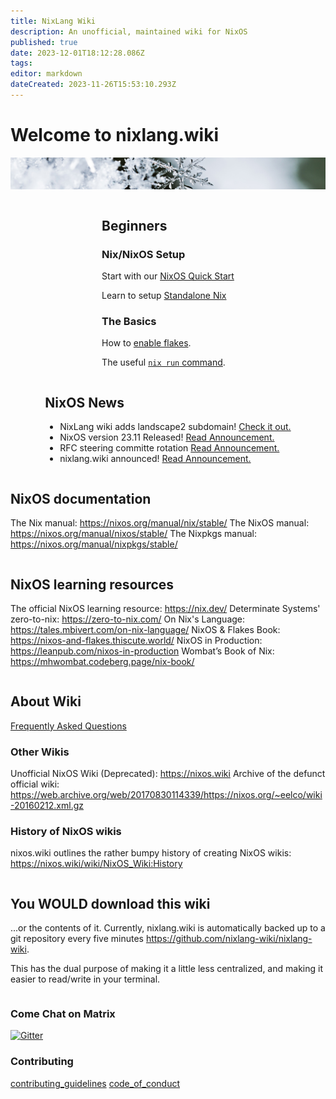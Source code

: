 ```yaml
---
title: NixLang Wiki
description: An unofficial, maintained wiki for NixOS
published: true
date: 2023-12-01T18:12:28.086Z
tags: 
editor: markdown
dateCreated: 2023-11-26T15:53:10.293Z
---
```


# Welcome to nixlang.wiki
![nixlang-header-crop2.jpg](/nixlang-header-crop2.jpg)

<div style="display: flex; flex-wrap: wrap; justify-content: space-evenly; align-items: flex-start; flex-grow: 4;">


<div class="landing-item">
  
## Beginners
### Nix/NixOS Setup

Start with our [NixOS Quick Start](/nixos/Quick_Start)

Learn to setup [Standalone Nix](/nix/Setup)
  
  
### The Basics
  
How to [enable flakes](/nix/experimental_features).
  
The useful [`nix run` command](/nix/nix_run).
  
</div>
  
<div id="nix-news" class="landing-item">

## NixOS News
  
- NixLang wiki adds landscape2 subdomain! [Check it out.](https://landscape.nixlang.wiki/)
- NixOS version 23.11 Released! [Read Announcement.](https://discourse.nixos.org/t/nixos-23-11-released/36210)
- RFC steering committe rotation [Read Announcement.](https://discourse.nixos.org/t/rfc-steering-committee-rotation-2023-24)
- nixlang.wiki announced! [Read Announcement.](https://discourse.nixos.org/t/announcing-nixlang-wiki)
  
</div>
  
<div class="landing-item">
  

## NixOS documentation
The Nix manual: https://nixos.org/manual/nix/stable/
The NixOS manual: https://nixos.org/manual/nixos/stable/
The Nixpkgs manual: https://nixos.org/manual/nixpkgs/stable/
  
</div>

<div class="landing-item">
  
## NixOS learning resources

The official NixOS learning resource: https://nix.dev/
Determinate Systems' zero-to-nix: https://zero-to-nix.com/
On Nix's Language: https://tales.mbivert.com/on-nix-language/
NixOS & Flakes Book: https://nixos-and-flakes.thiscute.world/
NixOS in Production: https://leanpub.com/nixos-in-production
Wombat’s Book of Nix: https://mhwombat.codeberg.page/nix-book/
  
</div>

<div class="landing-item">
  
## About Wiki
  
[Frequently Asked Questions](/faq)
  
### Other Wikis
Unofficial NixOS Wiki (Deprecated): https://nixos.wiki
Archive of the defunct official wiki: https://web.archive.org/web/20170830114339/https://nixos.org/~eelco/wiki-20160212.xml.gz

### History of NixOS wikis
nixos.wiki outlines the rather bumpy history of creating NixOS wikis: https://nixos.wiki/wiki/NixOS_Wiki:History
  
</div>

<div class="landing-item">

## You WOULD download this wiki
...or the contents of it. Currently, nixlang.wiki is automatically backed up to a git repository every five minutes https://github.com/nixlang-wiki/nixlang-wiki.

This has the dual purpose of making it a little less centralized, and making it easier to read/write in your terminal.

</div>
  
</div>
  
### Come Chat on Matrix

<a href="https://matrix.to/#/#nixlangwiki:gitter.im"><img alt="Gitter" src="https://img.shields.io/gitter/room/eza-community/eza?logo=element&link=https%3A%2F%2Fapp.gitter.im%2F%23%2Froom%2F%23eza%3Agitter.im&link=Gitter%20matrix%20room%20for%20Eza" width=200></a>

### Contributing
[contributing_guidelines](/meta/contributing_guidelines)
[code_of_conduct](/meta/code_of_conduct)